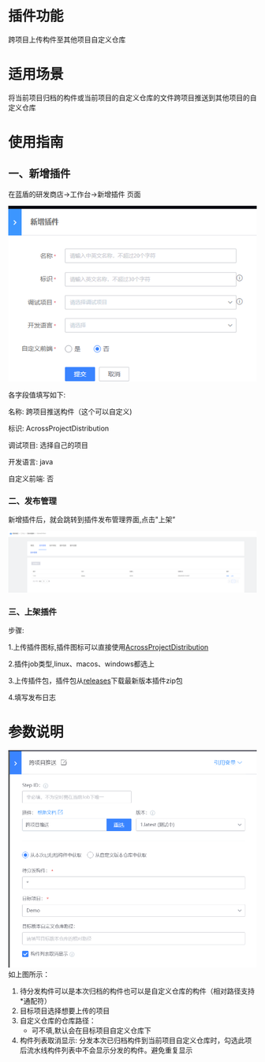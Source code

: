 # 插件功能
跨项目上传构件至其他项目自定义仓库

# 适用场景
将当前项目归档的构件或当前项目的自定义仓库的文件跨项目推送到其他项目的自定义仓库

# 使用指南
## 一、新增插件
在蓝盾的研发商店->工作台->新增插件 页面

![添加插件](images/addPlugin.png)

各字段值填写如下:

名称: 跨项目推送构件（这个可以自定义)

标识: AcrossProjectDistribution

调试项目: 选择自己的项目

开发语言: java

自定义前端: 否

### 二、发布管理
新增插件后，就会跳转到插件发布管理界面,点击"上架”

![上架插件](images/publish.png)

### 三、上架插件
步骤:

1.上传插件图标,插件图标可以直接使用[AcrossProjectDistribution](images/logo.png)

2.插件job类型,linux、macos、windows都选上

3.上传插件包，插件包从[releases](https://github.com/TencentBlueKing/ci-AcrossProjectDistribution/releases)下载最新版本插件zip包

4.填写发布日志

# 参数说明
![插件图](images/config.png)
如上图所示：

1. 待分发构件可以是本次归档的构件也可以是自定义仓库的构件（相对路径支持*通配符）
2. 目标项目选择想要上传的项目
3. 自定义仓库的仓库路径：
    - 可不填,默认会在目标项目自定义仓库下
4. 构件列表取消显示: 分发本次已归档构件到当前项目自定义仓库时，勾选此项后流水线构件列表中不会显示分发的构件。避免重复显示 